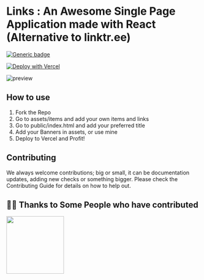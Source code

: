 # Links : An Awesome Single Page Application made with React (Alternative to linktr.ee)

[![Generic badge](https://img.shields.io/badge/Build-Success-<COLOR>.svg)](https://vercel.com/devgossips/bio/deployments) 

[![Deploy with Vercel](https://vercel.com/button)](https://vercel.com/new/git/external?repository-url=https%3A%2F%2Fgithub.com%2Fdevgossips%2Flinktree)

![preview](https://user-images.githubusercontent.com/70798495/139570712-a6641781-9bee-4702-8100-0e5a8bb1efb1.jpg)


## How to use
1. Fork the Repo
2. Go to assets/items and add your own items and links
3. Go to public/index.html and add your preferred title
4. Add your Banners in assets, or use mine
5. Deploy to Vercel and Profit!

## Contributing
We always welcome contributions; big or small, it can be documentation updates, adding new checks or something bigger. Please check the Contributing Guide for details on how to help out.

## 🙏🏽 Thanks to Some People who have contributed

<a><img width="150px" src="https://contrib.rocks/image?repo=devgossips/linktree" /></a>

